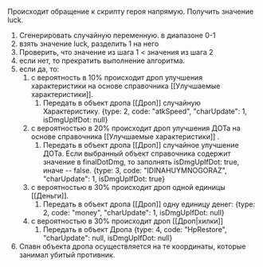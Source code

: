 Происходит обращение к скрипту героя напрямую. Получить значение luck.

1. Сгенерировать случайную переменную. в диапазоне 0-1
2. взять значение luck, разделить 1 на него
3. Проверить, что значение из шага 1 < значения из шага 2
4. если нет, то прекратить выполнение алгоритма.
5. если да, то:
	1. с вероятность в 10% происходит дроп улучшения характеристики на основе справочника [[Улучшаемые характеристики]]. 
		1. Передать в объект дропа [[Дроп]] случайную Характеристику. {type: 2, code: "atkSpeed", "charUpdate": 1, isDmgUpIfDot: null}
	2. с вероятностью в 20% происходит дроп улучшения ДОТа на основе справочника [[Улучшаемые характеристики]] . 
		1. Передать в объект дропа [[Дроп]] случайное улучшение ДОТа. Если выбранный объект справочника содержит значение в finalDotDmg, то заполнять isDmgUpIfDot: true, иначе -- false. {type: 3, code: "IDINAHUYMNOGORAZ", "charUpdate": 1, isDmgUpIfDot: true}
	3. с вероятностью в 30% происходит дроп  одной единицы [[Деньги]]. 
		1. Передать в объект дропа [[Дроп]] одну единицу денег: {type: 2, code: "money", "charUpdate": 1, isDmgUpIfDot: null}
	4. с вероятностью в 30% происходит дроп [[Дроп|хилки]] 
		1. Передать в объект Дропа {type: 4, code: "HpRestore", "charUpdate": null, isDmgUpIfDot: null}
6. Спавн объекта дропа осуществляется на те координаты, которые занимал убитый противник.